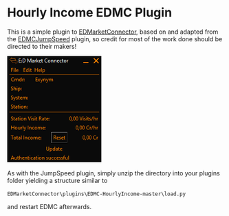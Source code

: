 # Hourly Income EDMC Plugin

This is a simple plugin to [EDMarketConnector](https://github.com/Marginal/EDMarketConnector/wiki), based on and adapted from the [EDMCJumpSpeed](https://github.com/inorton/EDMCJumpSpeed) plugin, so credit for most of the work done should be directed to their makers!

![In-game Screenshot](Screenshot.png)

As with the JumpSpeed plugin, simply unzip the directory into your plugins folder yielding a structure similar to
```
EDMarketConnector\plugins\EDMC-HourlyIncome-master\load.py
```
and restart EDMC afterwards.
